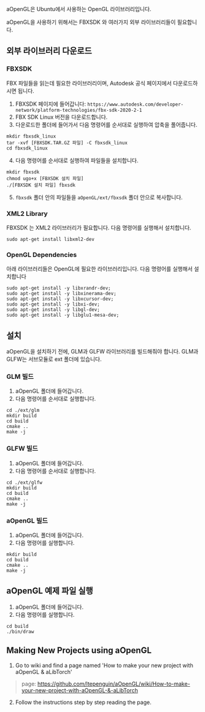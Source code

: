 aOpenGL은 Ubuntu에서 사용하는 OpenGL 라이브러리입니다.

aOpenGL을 사용하기 위해서는 FBXSDK 와 여러가지 외부 라이브러리들이 필요합니다.

## 외부 라이브러리 다운로드

### FBXSDK
FBX 파일들을 읽는데 필요한 라이브러리이며, Autodesk 공식 페이지에서 다운로드하시면 됩니다.

1. FBXSDK 페이지에 들어갑니다: `https://www.autodesk.com/developer-network/platform-technologies/fbx-sdk-2020-2-1`
3. FBX SDK Linux 버전을 다운로드합니다.
4. 다운로드한 폴더에 들어가서 다음 명령어를 순서대로 실행하여 압축을 풀어줍니다.
```
mkdir fbxsdk_linux
tar -xvf [FBXSDK.TAR.GZ 파일] -C fbxsdk_linux
cd fbxsdk_linux
```
4. 다음 명령어를 순서대로 실행하여 파일들을 설치합니다.
```
mkdir fbxsdk
chmod ugo+x [FBXSDK 설치 파일]
./[FBXSDK 설치 파일] fbxsdk
```
5. `fbxsdk` 폴더 안의 파일들을 `aOpenGL/ext/fbxsdk` 폴더 안으로 복사합니다.

### XML2 Library
FBXSDK 는 XML2 라이브러리가 필요합니다.
다음 명령어를 실행해서 설치합니다.
```
sudo apt-get install libxml2-dev
```

### OpenGL Dependencies
아래 라이브러리들은 OpenGL에 필요한 라이브러리입니다.
다음 명령어를 실행해서 설치합니다
```
sudo apt-get install -y libxrandr-dev;
sudo apt-get install -y libxinerama-dev;
sudo apt-get install -y libxcursor-dev;
sudo apt-get install -y libxi-dev;
sudo apt-get install -y libgl-dev;
sudo apt-get install -y libglu1-mesa-dev;
```

## 설치
aOpenGL을 설치하기 전에, GLM과 GLFW 라이브러리를 빌드해줘야 합니다.
GLM과 GLFW는 서브모듈로 ext 폴더에 있습니다.

### GLM 빌드
1. aOpenGL 폴더에 들어갑니다.
2. 다음 명령어를 순서대로 실행합니다.
```
cd ./ext/glm
mkdir build
cd build
cmake ..
make -j
```

### GLFW 빌드
1. aOpenGL 폴더에 들어갑니다.
2. 다음 명령어를 순서대로 실행합니다.
```
cd ./ext/glfw
mkdir build
cd build
cmake ..
make -j
```

### aOpenGL 빌드
1. aOpenGL 폴더에 들어갑니다.
2. 다음 명령어를 실행합니다.
```
mkdir build
cd build
cmake ..
make -j
```

## aOpenGL 예제 파일 실행
1. aOpenGL 폴더에 들어갑니다.
2. 다음 명령어를 실행합니다.
```
cd build
./bin/draw
```

## Making New Projects using aOpenGL
1. Go to wiki and find a page named 'How to make your new project with aOpenGL & aLibTorch'
> page: https://github.com/ltepenguin/aOpenGL/wiki/How-to-make-your-new-project-with-aOpenGL-&-aLibTorch
2. Follow the instructions step by step reading the page.
